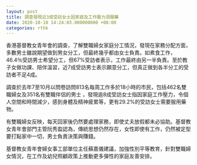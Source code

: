 ```yaml
---
layout: post
title: 調查發現近3成受訪女士因家庭及工作壓力須服藥
date: 2020-10-18 14:24:03.000000000 +08:00
categories: rthk
---
```


香港基督教女青年會的調查，了解雙職婦女家庭分工情況，發現在家務分配方面，多數男士雖說期望做到男女分工，但最終幾乎都由女士負責。如煮食工作，46.4％受訪男士希望分工，但67%受訪者表示，工作最終由另一半負責。至於教子女做功課、陪伴溫習，近7成受訪男士表示願意分工，但真正做到各半分工的受訪者不足4成。

調查於去年7至10月以問卷訪問813名每周工作多於18小時的市民，包括462名雙職婦女及351名有雙職伴侶的男士 ，發現逾8成受訪女士指因家庭工作壓力，令個人空間和時間減少，感到身體及精神疲累等，更有29.2%的受訪女士需要服用藥物。 

有雙職婦女反映，每天回家後仍然要處理家務，即使丈夫放假都未必協助。基督教女青年會部門主管阮秀盈認為，傳統思想仍然存在，女性即使有工作，仍然被定型要打點家中一切，男士負責決策與賺錢。

基督教女青年會婦女事工部單位主任蘇嘉儀建議，加強性別平等教育，針對雙職婦女情況，在工作及幼兒照顧政策上推動更多彈性的家庭友善安排。
